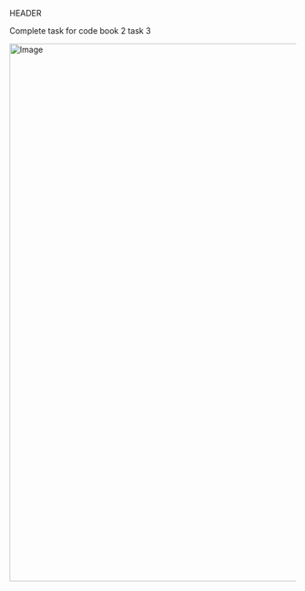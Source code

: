 HEADER
 
Complete task for code book 2 task 3

<img width="1890" height="945" alt="Image" src="https://github.com/user-attachments/assets/c13ab9e7-2e1a-420a-b579-8b65de694192" />